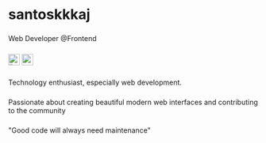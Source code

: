 <h1 align="left">santoskkkaj</h1>

###

<p align="left">Web Developer @Frontend</p>

###

<div align="left">
  <img src="https://img.shields.io/static/v1?message=LinkedIn&logo=linkedin&label=&color=4065F7&logoColor=white&labelColor=&style=for-the-badge" height="23" alt="linkedin logo"  />
  <img src="https://img.shields.io/static/v1?message=Gmail&logo=gmail&label=&color=4065F7&logoColor=white&labelColor=&style=for-the-badge" height="23" alt="gmail logo"  />
</div>

###

<p align="left">Technology enthusiast, especially web development.</p>

###

<p align="left">Passionate about creating beautiful modern web interfaces and contributing to the community</p>

###

<p align="left">"Good code will always need maintenance"</p>

###
